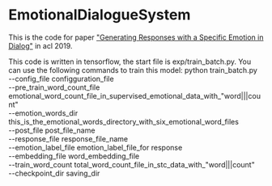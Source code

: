 # EmotionalDialogueSystem
This is the code for paper ["Generating Responses with a Specific Emotion in Dialog"](https://www.aclweb.org/anthology/P19-1359.pdf) in acl 2019.

This code is written in tensorflow, the start file is exp/train_batch.py. You can use the following commands to train this model:
python train_batch.py \
--config_file configguration_file \
--pre_train_word_count_file emotional_word_count_file_in_supervised_emotional_data_with_"word|||count" \
--emotion_words_dir this_is_the_emotional_words_directory_with_six_emotional_word_files \
--post_file post_file_name \
--response_file response_file_name \
--emotion_label_file emotion_label_file_for response \
--embedding_file word_embedding_file \
--train_word_count total_word_count_file_in_stc_data_with_"word|||count" \
--checkpoint_dir saving_dir
